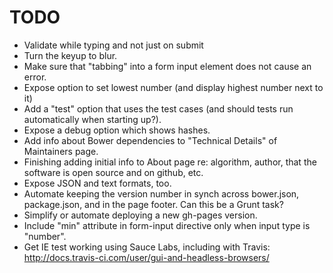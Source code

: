 TODO
====

* Validate while typing and not just on submit
* Turn the keyup to blur.
* Make sure that "tabbing" into a form input element does not cause an error.
* Expose option to set lowest number (and display highest number next to it)
* Add a "test" option that uses the test cases (and should tests
  run automatically when starting up?).
* Expose a debug option which shows hashes.
* Add info about Bower dependencies to "Technical Details" of Maintainers page.
* Finishing adding initial info to About page re: algorithm, author, that
  the software is open source and on github, etc.
* Expose JSON and text formats, too.
* Automate keeping the version number in synch across bower.json,
  package.json, and in the page footer.  Can this be a Grunt task?
* Simplify or automate deploying a new gh-pages version.
* Include "min" attribute in form-input directive only when input
  type is "number".
* Get IE test working using Sauce Labs, including with Travis:
  http://docs.travis-ci.com/user/gui-and-headless-browsers/
